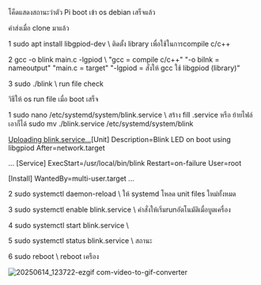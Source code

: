 โค็ดแสดงสถานะว่าตัว Pi boot เข้า os debian เสร็จแล้ว

คำส่งเมื่อ clone มาแล้ว

1 sudo apt install libgpiod-dev \\ ติดตั้ง library เพื่อใช้ในการcompile c/c++

2 gcc -o blink main.c -lgpiod \\ "gcc = compile c/c++" "-o bilnk = nameoutput" "main.c = target" "-lgpiod = สั่งให้ gcc ใช้ libgpiod (library)"

3 sudo ./blink \\ run file check

วิธีให้ os run file เมื่อ boot เสร็จ

1 sudo nano /etc/systemd/system/blink.service \\ สร้าง fill .service หรือ ย้ายไฟล์เอาก็ได้ sudo mv ./blink.service /etc/systemd/system/blink

[Uploading blink.service…]()[Unit]
Description=Blink LED on boot using libgpiod
After=network.target

...
[Service]
ExecStart=/usr/local/bin/blink
Restart=on-failure
User=root

[Install]
WantedBy=multi-user.target
...

2 sudo systemctl daemon-reload \\ ให้ systemd โหลด unit files ใหม่ทั้งหมด

3 sudo systemctl enable blink.service  \\ คำสั่งให้เริ่มrunอัตโนมัติเมื่อบูตเครื่อง

4 sudo systemctl start blink.service \\

5 sudo systemctl status blink.service \\ สถานะ

6 sudo reboot \\ reboot เครือง

![20250614_123722-ezgif com-video-to-gif-converter](https://github.com/user-attachments/assets/fd283849-7813-419b-abf8-d263f9d3591c)
